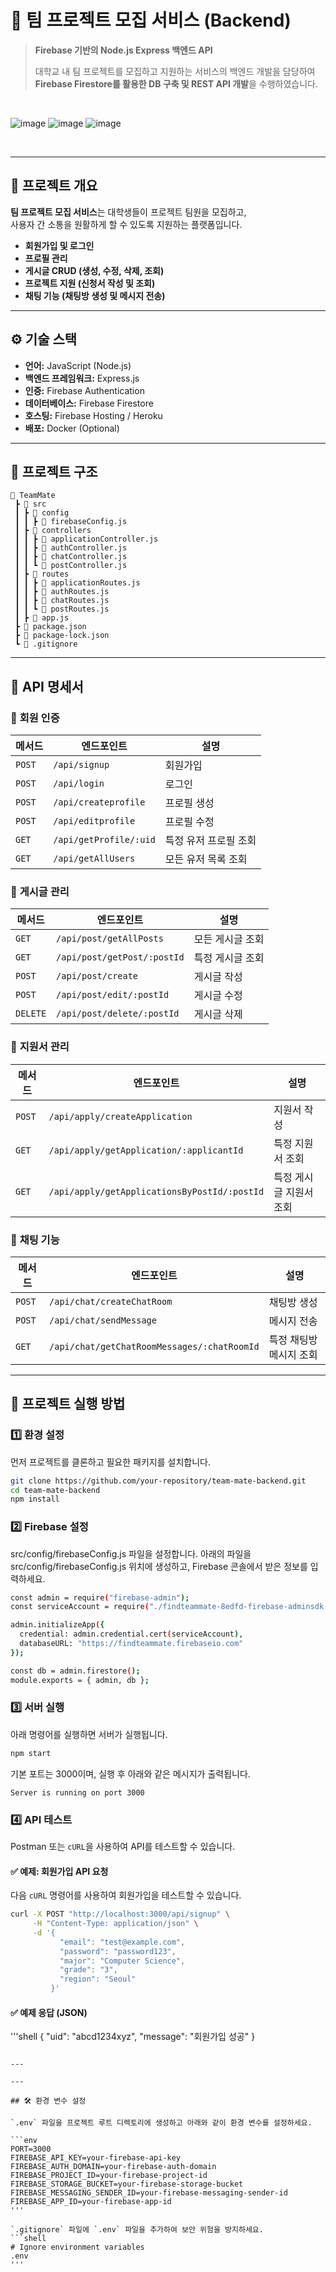 # 🎯 팀 프로젝트 모집 서비스 (Backend)

> **Firebase 기반의 Node.js Express 백엔드 API**
>  
> 대학교 내 팀 프로젝트를 모집하고 지원하는 서비스의 백엔드 개발을 담당하여  
> **Firebase Firestore를 활용한 DB 구축 및 REST API 개발**을 수행하였습니다.

<br>


![image](https://github.com/user-attachments/assets/a945bc70-8b75-470d-a67f-4156bb0fc974)
![image](https://github.com/user-attachments/assets/6fefc6a7-eb83-4688-a2d6-90578471b5f8)
![image](https://github.com/user-attachments/assets/6b51a5cb-2006-4fd9-834d-c443522e035c)


<br>

---

## 📌 프로젝트 개요
**팀 프로젝트 모집 서비스**는 대학생들이 프로젝트 팀원을 모집하고,  
사용자 간 소통을 원활하게 할 수 있도록 지원하는 플랫폼입니다.  

- **회원가입 및 로그인**
- **프로필 관리**
- **게시글 CRUD (생성, 수정, 삭제, 조회)**
- **프로젝트 지원 (신청서 작성 및 조회)**
- **채팅 기능 (채팅방 생성 및 메시지 전송)**

---

## ⚙ **기술 스택**
- **언어:** JavaScript (Node.js)
- **백엔드 프레임워크:** Express.js
- **인증:** Firebase Authentication
- **데이터베이스:** Firebase Firestore
- **호스팅:** Firebase Hosting / Heroku
- **배포:** Docker (Optional)

---

## 📂 **프로젝트 구조**
```shell
📁 TeamMate
 ┣ 📂 src
 ┃ ┣ 📂 config
 ┃ ┃ ┣ 📜 firebaseConfig.js
 ┃ ┣ 📂 controllers
 ┃ ┃ ┣ 📜 applicationController.js
 ┃ ┃ ┣ 📜 authController.js
 ┃ ┃ ┣ 📜 chatController.js
 ┃ ┃ ┗ 📜 postController.js
 ┃ ┣ 📂 routes
 ┃ ┃ ┣ 📜 applicationRoutes.js
 ┃ ┃ ┣ 📜 authRoutes.js
 ┃ ┃ ┣ 📜 chatRoutes.js
 ┃ ┃ ┗ 📜 postRoutes.js
 ┃ ┣ 📜 app.js
 ┣ 📜 package.json
 ┣ 📜 package-lock.json
 ┗ 📜 .gitignore
```
---

## 📝 API 명세서

### 🔹 **회원 인증**
| 메서드 | 엔드포인트 | 설명 |
|--------|--------------------------|----------------------------|
| `POST` | `/api/signup` | 회원가입 |
| `POST` | `/api/login` | 로그인 |
| `POST` | `/api/createprofile` | 프로필 생성 |
| `POST` | `/api/editprofile` | 프로필 수정 |
| `GET`  | `/api/getProfile/:uid` | 특정 유저 프로필 조회 |
| `GET`  | `/api/getAllUsers` | 모든 유저 목록 조회 |

### 🔹 **게시글 관리**
| 메서드 | 엔드포인트 | 설명 |
|--------|------------------------------|----------------------|
| `GET`  | `/api/post/getAllPosts` | 모든 게시글 조회 |
| `GET`  | `/api/post/getPost/:postId` | 특정 게시글 조회 |
| `POST` | `/api/post/create` | 게시글 작성 |
| `POST` | `/api/post/edit/:postId` | 게시글 수정 |
| `DELETE` | `/api/post/delete/:postId` | 게시글 삭제 |

### 🔹 **지원서 관리**
| 메서드 | 엔드포인트 | 설명 |
|--------|--------------------------------|---------------------------|
| `POST` | `/api/apply/createApplication` | 지원서 작성 |
| `GET`  | `/api/apply/getApplication/:applicantId` | 특정 지원서 조회 |
| `GET`  | `/api/apply/getApplicationsByPostId/:postId` | 특정 게시글 지원서 조회 |

### 🔹 **채팅 기능**
| 메서드 | 엔드포인트 | 설명 |
|--------|-----------------------------|---------------------|
| `POST` | `/api/chat/createChatRoom` | 채팅방 생성 |
| `POST` | `/api/chat/sendMessage` | 메시지 전송 |
| `GET`  | `/api/chat/getChatRoomMessages/:chatRoomId` | 특정 채팅방 메시지 조회 |

---

## 🚀 프로젝트 실행 방법

### 1️⃣ **환경 설정**
먼저 프로젝트를 클론하고 필요한 패키지를 설치합니다.

```bash
git clone https://github.com/your-repository/team-mate-backend.git
cd team-mate-backend
npm install
```

### 2️⃣ Firebase 설정
src/config/firebaseConfig.js 파일을 설정합니다.
아래의 파일을 src/config/firebaseConfig.js 위치에 생성하고, Firebase 콘솔에서 받은 정보를 입력하세요.

```bash
const admin = require("firebase-admin");
const serviceAccount = require("./findteammate-8edfd-firebase-adminsdk.json");

admin.initializeApp({
  credential: admin.credential.cert(serviceAccount),
  databaseURL: "https://findteammate.firebaseio.com"
});

const db = admin.firestore();
module.exports = { admin, db };
```

### 3️⃣ 서버 실행
아래 명령어를 실행하면 서버가 실행됩니다.
```bash
npm start
```
기본 포트는 3000이며, 실행 후 아래와 같은 메시지가 출력됩니다.
```shell
Server is running on port 3000
```

### 4️⃣ **API 테스트**
Postman 또는 `cURL`을 사용하여 API를 테스트할 수 있습니다.

#### ✅ **예제: 회원가입 API 요청**
다음 `cURL` 명령어를 사용하여 회원가입을 테스트할 수 있습니다.

```bash
curl -X POST "http://localhost:3000/api/signup" \
     -H "Content-Type: application/json" \
     -d '{
           "email": "test@example.com",
           "password": "password123",
           "major": "Computer Science",
           "grade": "3",
           "region": "Seoul"
         }'
```

#### ✅ **예제 응답 (JSON)**
'''shell
{
  "uid": "abcd1234xyz",
  "message": "회원가입 성공"
}
```

---

---

## 🛠 환경 변수 설정

`.env` 파일을 프로젝트 루트 디렉토리에 생성하고 아래와 같이 환경 변수를 설정하세요.

```env
PORT=3000
FIREBASE_API_KEY=your-firebase-api-key
FIREBASE_AUTH_DOMAIN=your-firebase-auth-domain
FIREBASE_PROJECT_ID=your-firebase-project-id
FIREBASE_STORAGE_BUCKET=your-firebase-storage-bucket
FIREBASE_MESSAGING_SENDER_ID=your-firebase-messaging-sender-id
FIREBASE_APP_ID=your-firebase-app-id
'''

`.gitignore` 파일에 `.env` 파일을 추가하여 보안 위험을 방지하세요.
```shell
# Ignore environment variables
.env
'''

